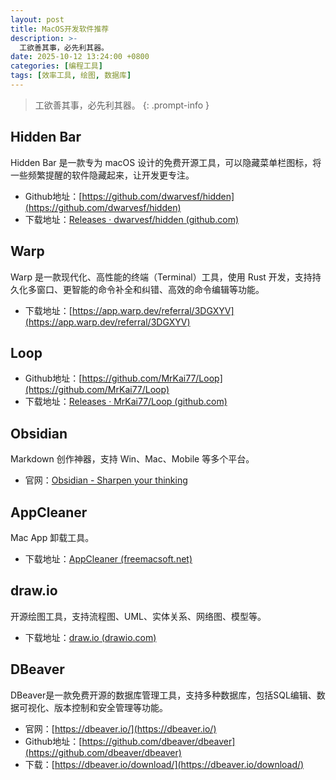 ```yaml
---
layout: post
title: MacOS开发软件推荐
description: >-
  工欲善其事，必先利其器。
date: 2025-10-12 13:24:00 +0800
categories: [编程工具]
tags: [效率工具, 绘图, 数据库]
---
```


> 工欲善其事，必先利其器。
{: .prompt-info }

## Hidden Bar
Hidden Bar 是一款专为 macOS 设计的免费开源工具，可以隐藏菜单栏图标，将一些频繁提醒的软件隐藏起来，让开发更专注。
- Github地址：[https://github.com/dwarvesf/hidden](https://github.com/dwarvesf/hidden)
- 下载地址：[Releases · dwarvesf/hidden (github.com)](https://github.com/dwarvesf/hidden/releases)

## Warp
Warp 是一款现代化、高性能的终端（Terminal）工具，使用 Rust 开发，支持持久化多窗口、更智能的命令补全和纠错、高效的命令编辑等功能。
- 下载地址：[https://app.warp.dev/referral/3DGXYV](https://app.warp.dev/referral/3DGXYV)

## Loop
- Github地址：[https://github.com/MrKai77/Loop](https://github.com/MrKai77/Loop)
- 下载地址：[Releases · MrKai77/Loop (github.com)](https://github.com/MrKai77/Loop/releases)

## Obsidian
Markdown 创作神器，支持 Win、Mac、Mobile 等多个平台。
- 官网：[Obsidian - Sharpen your thinking](https://obsidian.md/)

## AppCleaner
Mac App 卸载工具。
- 下载地址：[AppCleaner (freemacsoft.net)](https://freemacsoft.net/appcleaner/)

## draw.io
开源绘图工具，支持流程图、UML、实体关系、网络图、模型等。
- 下载地址：[draw.io (drawio.com)](https://www.drawio.com/)

## DBeaver
DBeaver是一款免费开源的数据库管理工具，支持多种数据库，包括SQL编辑、数据可视化、版本控制和安全管理等功能。
- 官网：[https://dbeaver.io/](https://dbeaver.io/)
- Github地址：[https://github.com/dbeaver/dbeaver](https://github.com/dbeaver/dbeaver)
- 下载：[https://dbeaver.io/download/](https://dbeaver.io/download/)
